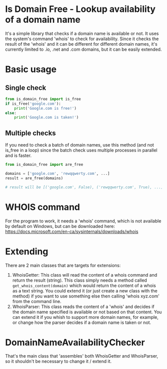 # Is Domain Free - Lookup availability of a domain name

It's a simple library that checks if a domain name is available or not. It uses the system's command 'whois' to check for availability. Since it checks the result of the 'whois' and it can be different for different domain names, it's currently limited to .io, .net and .com domains, but it can be easily extended.

# Basic usage

## Single check

```python
from is_domain_free import is_free
if is_free('google.com'):
    print('Google.com is free!')
else:
    print('Google.com is taken!')
```

## Multiple checks

If you need to check a batch of domain names, use this method (and not is_free in a loop) since the batch check uses multiple processes in parallel and is faster.

```python
from is_domain_free import are_free

domains = ['google.com', 'rewqqwerty.com', ...]
result = are_free(domains)

# result will be [('google.com', False), ('rewqqwerty.com', True), ...]
```

# WHOIS command

For the program to work, it needs a 'whois' command, which is not available by default on Windows, but can be downloaded here: https://docs.microsoft.com/en-ca/sysinternals/downloads/whois

# Extending 

There are 2 main classes that are targets for extensions:

1. WhoisGetter: This class will read the content of a whois command and return the result (string). This class simply needs a method called `get_whois_content(domain)` which would return the content of a whois as a text string. You could extend it (or just create a new class with the method) if you want to use something else then calling 'whois xyz.com' from the command line.
2. WhoisParser: This class reads the content of a 'whois' and decides if the domain name specified is available or not based on that content. You can extend it if you whish to support more domain names, for example, or change how the parser decides if a domain name is taken or not.

# DomainNameAvailabilityChecker

That's the main class that 'assembles' both WhoisGetter and WhoisParser, so it shouldn't be necessary to change it / extend it.

